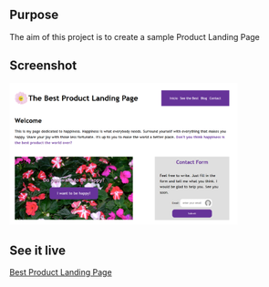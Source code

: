 <h2>Purpose</h2>
<p>The aim of this project is to create a sample Product Landing Page</p>
<h2>Screenshot</h2>  
<img src="LANDING-PAGE.PNG" width="400px">
<h2>See it live</h2>
<a href="https://amapola-negra.github.io/freeCodeCamp-Projects-Repo/Best-Product-Landing-Page/">Best Product Landing Page</a>
